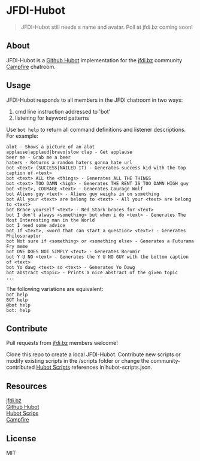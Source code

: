 # JFDI-Hubot  

>	JFDI-Hubot still needs a name and avatar. Poll at jfdi.bz coming soon!

## About  

JFDI-Hubot is a [Github Hubot](https://github.com/github/hubot) implementation for the [jfdi.bz](http://jfdi.bz) community [Campfire](https://campfirenow.com) chatroom.

## Usage

JFDI-Hubot responds to all members in the JFDI chatroom in two ways:  

1.	cmd line instruction addressed to 'bot'   
2.	listening for keyword patterns

Use `bot help` to return all command definitions and listener descriptions. For example:  

	alot - Shows a picture of an alot  
	applause|applaud|bravo|slow clap - Get applause  
	beer me - Grab me a beer  
	haters - Returns a random haters gonna hate url  
	bot <text> (SUCCESS|NAILED IT) - Generates success kid with the top caption of <text>  
	bot <text> ALL the <things> - Generates ALL THE THINGS  
	bot <text> TOO DAMN <high> - Generates THE RENT IS TOO DAMN HIGH guy  
	bot <text>, COURAGE <text> - Generates Courage Wolf  
	bot Aliens guy <text> - Aliens guy weighs in on something  
	bot All your <text> are belong to <text> - All your <text> are belong to <text>  
	bot Brace yourself <text> - Ned Stark braces for <text>  
	bot I don't always <something> but when i do <text> - Generates The Most Interesting man in the World  
	bot I need some advice  
	bot If <text>, <word that can start a question> <text>? - Generates Philosoraptor  
	bot Not sure if <something> or <something else> - Generates a Futurama Fry meme  
	bot ONE DOES NOT SIMPLY <text> - Generates Boromir  
	bot Y U NO <text> - Generates the Y U NO GUY with the bottom caption of <text>  
	bot Yo dawg <text> so <text> - Generates Yo Dawg  
	bot abstract <topic> - Prints a nice abstract of the given topic  
	...

The following variations are equivalent:   
`bot help`  
`BOT help`  
`@bot help`  
`bot: help`  

## Contribute

Pull requests from [jfdi.bz](http://jfdi.bz) members welcome!  

Clone this repo to create a local JFDI-Hubot. Contribute new scripts or modify existing scripts in the /scripts folder or change the community-contributed [Hubot Scripts](https://github.com/github/hubot-scripts) references in hubot-scripts.json.  

## Resources  
 
[jfdi.bz](http://jfdi.bz)  
[Github Hubot](https://github.com/github/hubot)  
[Hubot Scrips](https://github.com/github/hubot-scripts)  
[Campfire](https://campfirenow.com)  

## License  

MIT